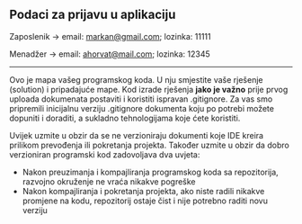 ## Podaci za prijavu u aplikaciju

Zaposlenik -> email: markan@gmail.com; lozinka: 11111

Menadžer -> email: ahorvat@mail.com; lozinka: 12345

-----------------------------------------------------------


Ovo je mapa vašeg programskog koda. U nju smjestite vaše rješenje (solution) i pripadajuće mape. Kod izrade rješenja **jako je važno** prije prvog uploada dokumenata postaviti i koristiti ispravan .gitignore. Za vas smo pripremili inicijalnu verziju .gitignore dokumenta koju po potrebi možete dopuniti i doraditi, a sukladno tehnologijama koje ćete koristiti. 

Uvijek uzmite u obzir da se ne verzioniraju dokumenti koje IDE kreira prilikom prevođenja ili pokretanja projekta. Također uzmite u obzir da dobro verzioniran programski kod zadovoljava dva uvjeta:
 - Nakon preuzimanja i kompajliranja programskog koda sa repozitorija, razvojno okruženje ne vraća nikakve pogreške
 - Nakon kompajliranja i pokretanja projekta, ako niste radili nikakve promjene na kodu, repozitorij ostaje čist i nije potrebno raditi novu verziju
